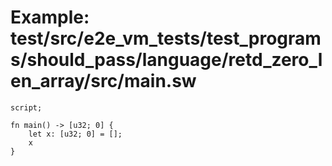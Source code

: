 # Example: test/src/e2e_vm_tests/test_programs/should_pass/language/retd_zero_len_array/src/main.sw

```sway
script;

fn main() -> [u32; 0] {
    let x: [u32; 0] = [];
    x
}

```
